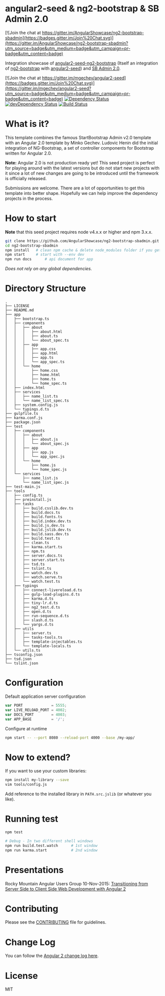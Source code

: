# angular2-seed & ng2-bootstrap & SB Admin 2.0

[![Join the chat at https://gitter.im/AngularShowcase/ng2-bootstrap-sbadmin](https://badges.gitter.im/Join%20Chat.svg)](https://gitter.im/AngularShowcase/ng2-bootstrap-sbadmin?utm_source=badge&utm_medium=badge&utm_campaign=pr-badge&utm_content=badge)

Integration showcase of [angular2-seed-ng2-bootstrap](https://github.com/ludohenin/angular2-seed-ng2-bootstrap) (Itself an integration of [ng2-bootstrap](http://valor-software.github.io/ng2-bootstrap/) with [angular2-seed](https://mgechev.github.io/angular2-seed)) and [SB Admin 2.0](http://startbootstrap.com/template-overviews/sb-admin-2/).

[![Join the chat at https://gitter.im/mgechev/angular2-seed](https://badges.gitter.im/Join%20Chat.svg)](https://gitter.im/mgechev/angular2-seed?utm_source=badge&utm_medium=badge&utm_campaign=pr-badge&utm_content=badge)
[![Dependency Status](https://david-dm.org/AngularShowcase/ng2-bootstrap-sbadmin.svg)](https://david-dm.org/AngularShowcase/ng2-bootstrap-sbadmin)
[![devDependency Status](https://david-dm.org/AngularShowcase/ng2-bootstrap-sbadmin/dev-status.svg)](https://david-dm.org/AngularShowcase/ng2-bootstrap-sbadmin#info=devDependencies)
[![Build Status](https://travis-ci.org/AngularShowcase/ng2-bootstrap-sbadmin.svg?branch=master)](https://travis-ci.org/AngularShowcase/ng2-bootstrap-sbadmin)

# What is it?

This template combines the famous StartBootstrap Admin v2.0 template with an Angular 2.0 template by Minko Gechev. Ludovic Henin did the initial integration of NG-Bootstrap, a set of controller components for Bootstrap written for Angular 2.0. 

**Note:** Angular 2.0 is not production ready yet! This seed project is perfect for playing around with the latest versions but do not start new projects with it since a lot of new changes are going to be introduced until the framework is officially released.

Submissions are welcome. There are a lot of opportunities to get this template into better shape. Hopefully we can help improve the dependency projects in the process. 

# How to start

**Note** that this seed project requires node v4.x.x or higher and npm 3.x.x.

```bash
git clone https://github.com/AngularShowcase/ng2-bootstrap-sbadmin.git
cd ng2-bootstrap-sbadmin
npm install   # clean npm cache & delete node_modules folder if you get an error
npm start     # start with --env dev
npm run docs      # api document for app
```
_Does not rely on any global dependencies._

# Directory Structure

```
.
├── LICENSE
├── README.md
├── app
│   ├── bootstrap.ts
│   ├── components
│   │   ├── about
│   │   │   ├── about.html
│   │   │   ├── about.ts
│   │   │   └── about_spec.ts
│   │   ├── app
│   │   │   ├── app.css
│   │   │   ├── app.html
│   │   │   ├── app.ts
│   │   │   └── app_spec.ts
│   │   └── home
│   │       ├── home.css
│   │       ├── home.html
│   │       ├── home.ts
│   │       └── home_spec.ts
│   ├── index.html
│   ├── services
│   │   ├── name_list.ts
│   │   └── name_list_spec.ts
│   ├── system.config.js
│   └── typings.d.ts
├── gulpfile.ts
├── karma.conf.js
├── package.json
├── test
│   ├── components
│   │   ├── about
│   │   │   ├── about.js
│   │   │   └── about_spec.js
│   │   ├── app
│   │   │   ├── app.js
│   │   │   └── app_spec.js
│   │   └── home
│   │       ├── home.js
│   │       └── home_spec.js
│   └── services
│       ├── name_list.js
│       └── name_list_spec.js
├── test-main.js
├── tools
│   ├── config.ts
│   ├── preinstall.js
│   ├── tasks
│   │   ├── build.csslib.dev.ts
│   │   ├── build.docs.ts
│   │   ├── build.fonts.ts
│   │   ├── build.index.dev.ts
│   │   ├── build.js.dev.ts
│   │   ├── build.jslib.dev.ts
│   │   ├── build.sass.dev.ts
│   │   ├── build.test.ts
│   │   ├── clean.ts
│   │   ├── karma.start.ts
│   │   ├── npm.ts
│   │   ├── server.docs.ts
│   │   ├── server.start.ts
│   │   ├── tsd.ts
│   │   ├── tslint.ts
│   │   ├── watch.dev.ts
│   │   ├── watch.serve.ts
│   │   └── watch.test.ts
│   ├── typings
│   │   ├── connect-livereload.d.ts
│   │   ├── gulp-load-plugins.d.ts
│   │   ├── karma.d.ts
│   │   ├── tiny-lr.d.ts
│   │   ├── ng2_test.d.ts
│   │   ├── open.d.ts
│   │   ├── run-sequence.d.ts
│   │   ├── slash.d.ts
│   │   └── yargs.d.ts
│   ├── utils
│   │   ├── server.ts
│   │   ├── tasks-tools.ts
│   │   ├── template-injectables.ts
│   │   └── template-locals.ts
│   └── utils.ts
├── tsconfig.json
├── tsd.json
└── tslint.json
```

# Configuration

Default application server configuration

```javascript
var PORT             = 5555;
var LIVE_RELOAD_PORT = 4002;
var DOCS_PORT        = 4003;
var APP_BASE         = '/';
```

Configure at runtime

```bash
npm start -- --port 8080 --reload-port 4000 --base /my-app/
```

# Now to extend?

If you want to use your custom libraries:

```bash
npm install my-library --save
vim tools/config.js
```
Add reference to the installed library in `PATH.src.jslib` (or whatever you like).

# Running test

```bash
npm test

# Debug - In two different shell windows
npm run build.test.watch      # 1st window
npm run karma.start           # 2nd window
```

# Presentations

Rocky Mountain Angular Users Group 10-Nov-2015: [Transitioning from Server Side to Client Side Web Development with Angular 2](http://angularshowcase.github.io/ng2-bootstrap-sbadmin/slides/20151110/index.html)

# Contributing

Please see the [CONTRIBUTING](https://github.com/AngularShowcase/ng2-bootstrap-sbadmin/blob/master/CONTRIBUTING.md) file for guidelines.

# Change Log

You can follow the [Angular 2 change log here](https://github.com/angular/angular/blob/master/CHANGELOG.md).

# License

MIT
